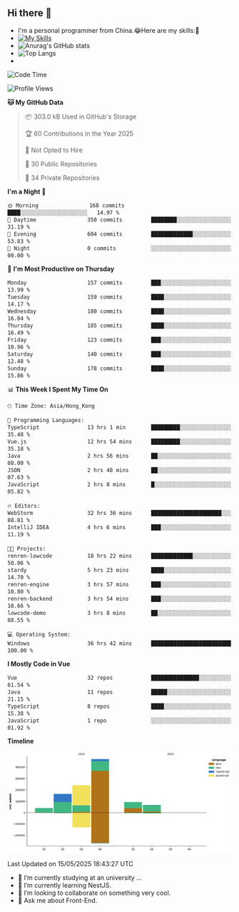 ## Hi there 👋
- I'm a personal programmer from China.😂Here are my skills:🤔
- [![My Skills](https://skillicons.dev/icons?i=js,html,css,vue,typescript,java,golang)](https://skillicons.dev)
- ![Anurag's GitHub stats](https://github-readme-stats.vercel.app/api?username=FluffyChi-Xing&count_private=true&show_icons=true&theme=radical)
- ![Top Langs](https://github-readme-stats.vercel.app/api/top-langs/?username=FluffyChi-Xing)
- <!--START_SECTION:waka-->
![Code Time](http://img.shields.io/badge/Code%20Time-1%2C464%20hrs%2012%20mins-blue)

![Profile Views](http://img.shields.io/badge/Profile%20Views-0-blue)

**🐱 My GitHub Data** 

> 📦 303.0 kB Used in GitHub's Storage 
 > 
> 🏆 60 Contributions in the Year 2025
 > 
> 🚫 Not Opted to Hire
 > 
> 📜 30 Public Repositories 
 > 
> 🔑 34 Private Repositories 
 > 
**I'm a Night 🦉** 

```text
🌞 Morning                168 commits         ████░░░░░░░░░░░░░░░░░░░░░   14.97 % 
🌆 Daytime                350 commits         ████████░░░░░░░░░░░░░░░░░   31.19 % 
🌃 Evening                604 commits         █████████████░░░░░░░░░░░░   53.83 % 
🌙 Night                  0 commits           ░░░░░░░░░░░░░░░░░░░░░░░░░   00.00 % 
```
📅 **I'm Most Productive on Thursday** 

```text
Monday                   157 commits         ███░░░░░░░░░░░░░░░░░░░░░░   13.99 % 
Tuesday                  159 commits         ████░░░░░░░░░░░░░░░░░░░░░   14.17 % 
Wednesday                180 commits         ████░░░░░░░░░░░░░░░░░░░░░   16.04 % 
Thursday                 185 commits         ████░░░░░░░░░░░░░░░░░░░░░   16.49 % 
Friday                   123 commits         ███░░░░░░░░░░░░░░░░░░░░░░   10.96 % 
Saturday                 140 commits         ███░░░░░░░░░░░░░░░░░░░░░░   12.48 % 
Sunday                   178 commits         ████░░░░░░░░░░░░░░░░░░░░░   15.86 % 
```


📊 **This Week I Spent My Time On** 

```text
🕑︎ Time Zone: Asia/Hong_Kong

💬 Programming Languages: 
TypeScript               13 hrs 1 min        █████████░░░░░░░░░░░░░░░░   35.48 % 
Vue.js                   12 hrs 54 mins      █████████░░░░░░░░░░░░░░░░   35.18 % 
Java                     2 hrs 56 mins       ██░░░░░░░░░░░░░░░░░░░░░░░   08.00 % 
JSON                     2 hrs 48 mins       ██░░░░░░░░░░░░░░░░░░░░░░░   07.63 % 
JavaScript               2 hrs 8 mins        █░░░░░░░░░░░░░░░░░░░░░░░░   05.82 % 

🔥 Editors: 
WebStorm                 32 hrs 36 mins      ██████████████████████░░░   88.81 % 
IntelliJ IDEA            4 hrs 6 mins        ███░░░░░░░░░░░░░░░░░░░░░░   11.19 % 

🐱‍💻 Projects: 
renren-lowcode           18 hrs 22 mins      █████████████░░░░░░░░░░░░   50.06 % 
stardy                   5 hrs 23 mins       ████░░░░░░░░░░░░░░░░░░░░░   14.70 % 
renren-engine            3 hrs 57 mins       ███░░░░░░░░░░░░░░░░░░░░░░   10.80 % 
renren-backend           3 hrs 54 mins       ███░░░░░░░░░░░░░░░░░░░░░░   10.66 % 
lowcode-demo             3 hrs 8 mins        ██░░░░░░░░░░░░░░░░░░░░░░░   08.55 % 

💻 Operating System: 
Windows                  36 hrs 42 mins      █████████████████████████   100.00 % 
```

**I Mostly Code in Vue** 

```text
Vue                      32 repos            ███████████████░░░░░░░░░░   61.54 % 
Java                     11 repos            █████░░░░░░░░░░░░░░░░░░░░   21.15 % 
TypeScript               8 repos             ████░░░░░░░░░░░░░░░░░░░░░   15.38 % 
JavaScript               1 repo              ░░░░░░░░░░░░░░░░░░░░░░░░░   01.92 % 
```



**Timeline**

![Lines of Code chart](https://raw.githubusercontent.com/FluffyChi-Xing/FluffyChi-Xing/main/assets/bar_graph.png)


 Last Updated on 15/05/2025 18:43:27 UTC
<!--END_SECTION:waka-->
- 🔭 I’m currently studying at an university ...
- 🌱 I’m currently learning NestJS.
- 👯 I’m looking to collaborate on something very cool.
- 💬 Ask me about Front-End.
